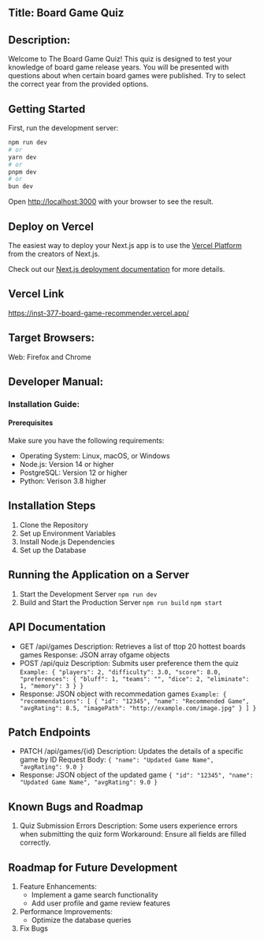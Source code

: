 ## Title: Board Game Quiz
## Description:
Welcome to The Board Game Quiz! This quiz is designed to test your knowledge of board game release years. You will be presented with questions about when certain board games were published. Try to select the correct year from the provided options.

## Getting Started
First, run the development server:

```bash
npm run dev
# or
yarn dev
# or
pnpm dev
# or
bun dev
```

Open [http://localhost:3000](http://localhost:3000) with your browser to see the result.

## Deploy on Vercel

The easiest way to deploy your Next.js app is to use the [Vercel Platform](https://vercel.com/new?utm_medium=default-template&filter=next.js&utm_source=create-next-app&utm_campaign=create-next-app-readme) from the creators of Next.js.

Check out our [Next.js deployment documentation](https://nextjs.org/docs/deployment) for more details.

## Vercel Link
https://inst-377-board-game-recommender.vercel.app/

## Target Browsers: 
Web: Firefox and Chrome

## Developer Manual:
### Installation Guide:
#### Prerequisites
Make sure you have the following requirements:
- Operating System: Linux, macOS, or Windows
- Node.js: Version 14 or higher
- PostgreSQL: Version 12 or higher
- Python: Verison 3.8 higher
## Installation Steps
1. Clone the Repository
2. Set up Environment Variables
3. Install Node.js Dependencies
4. Set up the Database
## Running the Application on a Server
1. Start the Development Server
   `npm run dev`
2. Build and Start the Production Server
   `npm run build`
   `npm start`
## API Documentation 
- GET /api/games
  Description: Retrieves a list of ttop 20 hottest boards games
  Response: JSON array ofgame objects
- POST /api/quiz
  Description: Submits user preference them the quiz
  `Example:
  {
    "players": 2,
    "difficulty": 3.0,
    "score": 8.0,
    "preferences": {
    "bluff": 1,
    "teams": "",
    "dice": 2,
    "eliminate": 1,
    "memory": 3
  }
}`
- Response: JSON object with recommedation games
  `Example:
  {
  "recommendations": [
    {
      "id": "12345",
      "name": "Recommended Game",
      "avgRating": 8.5,
      "imagePath": "http://example.com/image.jpg"
    }
  ]
}`
## Patch Endpoints 
- PATCH /api/games/{id}
  Description: Updates the details of a specific game by ID
  Request Body:
  `{
    "name": "Updated Game Name",
    "avgRating": 9.0
  }`
- Response: JSON object of the updated game
`{
    "id": "12345",
    "name": "Updated Game Name",
    "avgRating": 9.0
}`
  
## Known Bugs and Roadmap
1. Quiz Submission Errors
   Description: Some users experience errors when submitting the quiz form
   Workaround: Ensure all fields are filled correctly.

## Roadmap for Future Development
1. Feature Enhancements:
     - Implement a game search functionality
     - Add user profile and game review features
2. Performance Improvements:
     - Optimize the database queries
3. Fix Bugs 
   
   
